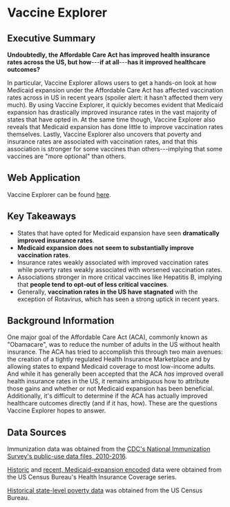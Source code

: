 # Vaccine Explorer

## Executive Summary

**Undoubtedly, the Affordable Care Act has improved health insurance rates across the US, but how**---**if at all**---**has it improved healthcare outcomes?**

In particular, Vaccine Explorer allows users to get a hands-on look at how Medicaid expansion under the Affordable Care Act has affected vaccination rates across in US in recent years (spoiler alert: it hasn't affected them very much).
By using Vaccine Explorer, it quickly becomes evident that Medicaid expansion has drastically improved insurance rates in the vast majority of states that have opted in. 
At the same time though, Vaccine Explorer also reveals that Medicaid expansion has done little to improve vaccination rates themselves. 
Lastly, Vaccine Explorer also uncovers that poverty and insurance rates are associated with vaccination rates, and that this association is stronger for some vaccines than others---implying that some vaccines are "more optional" than others. 


## Web Application

Vaccine Explorer can be found [here](https://rqiu.shinyapps.io/Vaccine-Explorer/).


## Key Takeaways

* States that have opted for Medicaid expansion have seen **dramatically improved insurance rates**.
* **Medicaid expansion does not seem to substantially improve vaccination rates**.
* Insurance rates weakly associated with improved vaccination rates while poverty rates weakly associated with worsened vaccination rates.
* Associations stronger in more critical vaccines like Hepatitis B, implying that **people tend to opt-out of less critical vaccines**. 
* Generally, **vaccination rates in the US have stagnated** with the exception of Rotavirus, which has seen a strong uptick in recent years.


## Background Information

One major goal of the Affordable Care Act (ACA), commonly known as "Obamacare", was to reduce the number of adults in the US without health insurance. The ACA has tried to accomplish this through two main avenues: the creation of a tightly regulated Health Insurance Marketplace and by allowing states to expand Medicaid coverage to most low-income adults. And while it has generally been accepted that the ACA *has* improved overall health insurance rates in the US, it remains ambiguous how to attribute those gains and whether or not Medicaid expansion has been beneficial. Additionally, it's difficult to determine if the ACA has actually improved healthcare outcomes directly (and if it has, how). These are the questions Vaccine Explorer hopes to answer. 



## Data Sources

Immunization data was obtained from the [CDC's National Immunization Survey's public-use data files, 2010-2016](https://www.cdc.gov/vaccines/imz-managers/nis/datasets.html).

[Historic](https://www.census.gov/data/tables/time-series/demo/health-insurance/historical-series/hic.html) and [recent, Medicaid-expansion encoded](https://www.census.gov/data/tables/time-series/demo/health-insurance/historical-series/hic.html) data were obtained from the US Census Bureau's Health Insurance Coverage series. 

[Historical state-level poverty data](https://www.census.gov/data/tables/time-series/demo/income-poverty/historical-poverty-people.html) was obtained from the US Census Bureau.




